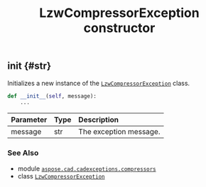﻿---
title: LzwCompressorException constructor
second_title: Aspose.CAD for Python via .NET API References
description: 
type: docs
weight: 10
url: /python-net/aspose.cad.cadexceptions.compressors/lzwcompressorexception/__init__/
is_root: false
---

## __init__ {#str}

Initializes a new instance of the [`LzwCompressorException`](/cad/python-net/aspose.cad.cadexceptions.compressors/lzwcompressorexception) class.



```python
def __init__(self, message):
    ...
```


| Parameter | Type | Description |
| :- | :- | :- |
| message | str | The exception message. |



### See Also
* module [`aspose.cad.cadexceptions.compressors`](../../)
* class [`LzwCompressorException`](/cad/python-net/aspose.cad.cadexceptions.compressors/lzwcompressorexception)
